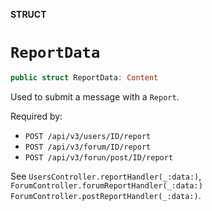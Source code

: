 **STRUCT**

# `ReportData`

```swift
public struct ReportData: Content
```

Used to submit a message with a `Report`.

Required by:
* `POST /api/v3/users/ID/report`
* `POST /api/v3/forum/ID/report`
* `POST /api/v3/forun/post/ID/report`

See `UsersController.reportHandler(_:data:)`, `ForumController.forumReportHandler(_:data:)`
`ForumController.postReportHandler(_:data:)`.

